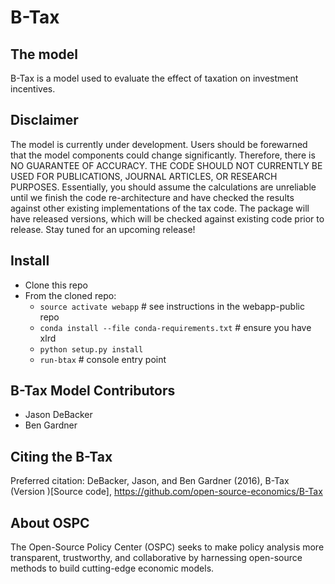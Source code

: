 # B-Tax

## The model
B-Tax is a model used to evaluate the effect of taxation on investment incentives.

## Disclaimer
The model is currently under development. Users should be forewarned that the model components could change significantly. Therefore, there is NO GUARANTEE OF ACCURACY. THE CODE SHOULD NOT CURRENTLY BE USED FOR PUBLICATIONS, JOURNAL ARTICLES, OR RESEARCH PURPOSES. Essentially, you should assume the calculations are unreliable until we finish the code re-architecture and have checked the results against other existing implementations of the tax code. The package will have released versions, which will be checked against existing code prior to release. Stay tuned for an upcoming release!


## Install

 * Clone this repo
 * From the cloned repo:
   * `source activate webapp` # see instructions in the webapp-public repo
   * `conda install --file conda-requirements.txt` # ensure you have xlrd
   * `python setup.py install`
   * `run-btax` # console entry point

## B-Tax Model Contributors
 * Jason DeBacker
 * Ben Gardner

## Citing the B-Tax
 Preferred citation:
 DeBacker, Jason, and Ben Gardner (2016),
 B-Tax (Version )[Source code], https://github.com/open-source-economics/B-Tax

## About OSPC
 The Open-Source Policy Center (OSPC) seeks to make policy analysis more transparent, trustworthy, and collaborative by harnessing open-source methods to build cutting-edge economic models.
